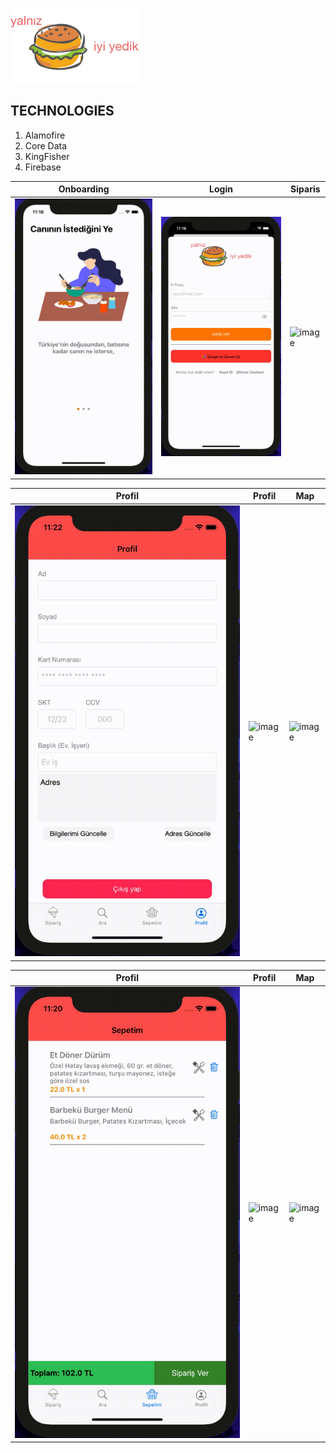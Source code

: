 ![image](https://github.com/Egemenclr/IyiYedikApp/blob/main/FoodDelivery/gifs/logo.png)

##  TECHNOLOGIES
1. Alamofire
2. Core Data
3. KingFisher
4. Firebase

| Onboarding                                                                                        | Login             | Siparis |
| -----------                                                                                       | ----------------- | --------|
| ![image](https://github.com/Egemenclr/IyiYedikApp/blob/main/FoodDelivery/gifs/onboarding.gif)     | ![image](https://github.com/Egemenclr/IyiYedikApp/blob/main/FoodDelivery/gifs/login.gif) | ![image](https://github.com/Egemenclr/IyiYedikApp/blob/main/FoodDelivery/gifs/siparisVC.gif) 

| Profil |  Profil | Map
| -------| -------- | -----
| ![image](https://github.com/Egemenclr/IyiYedikApp/blob/main/FoodDelivery/gifs/profil1.gif)  | ![image](https://github.com/Egemenclr/IyiYedikApp/blob/main/FoodDelivery/gifs/profil2.gif)  | ![image](https://github.com/Egemenclr/IyiYedikApp/blob/main/FoodDelivery/gifs/mapVC.gif) 

| Profil |  Profil | Map
| -------| -------- | -----
| ![image](https://github.com/Egemenclr/IyiYedikApp/blob/main/FoodDelivery/gifs/emptyView.gif)  | ![image](https://github.com/Egemenclr/IyiYedikApp/blob/main/FoodDelivery/gifs/addBasket.gif)  | ![image](https://github.com/Egemenclr/IyiYedikApp/blob/main/FoodDelivery/gifs/payment.gif) 

